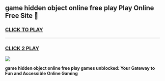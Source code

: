 
## game hidden object online free play Play Online Free Site 👋
<h3>
<a href="https://download.freeplayer.one?title=game_hidden_object_online_free_play&ref=21F">CLICK TO PLAY</a></h3>
<hr>

<h3>
<a href="https://download.freeplayer.one?title=game_hidden_object_online_free_play&ref=21F">CLICK 2 PLAY</a>
  
</h3>

<a href="https://download.freeplayer.one?title=game_hidden_object_online_free_play&ref=21F"><img src="https://cdnb.artstation.com/p/assets/images/images/032/539/853/original/anto-thomas-button-gif.gif"></a>


**game hidden object online free play games unblocked: Your Gateway to Fun and Accessible Online Gaming**
